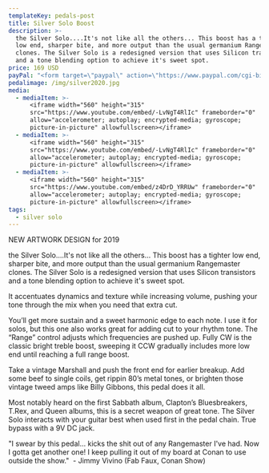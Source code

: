 ```yaml
---
templateKey: pedals-post
title: Silver Solo Boost
description: >-
  the Silver Solo....It's not like all the others... This boost has a tighter
  low end, sharper bite, and more output than the usual germanium Rangemaster
  clones. The Silver Solo is a redesigned version that uses Silicon transistors
  and a tone blending option to achieve it's sweet spot.
price: 169 USD
payPal: "<form target=\"paypal\" action=\"https://www.paypal.com/cgi-bin/webscr\" method=\"post\">\n<input type=\"hidden\" name=\"cmd\" value=\"_s-xclick\">\n<input type=\"hidden\" name=\"hosted_button_id\" value=\"KUCRGU2K57246\">\n<table>\n<tr><td><input type=\"hidden\" name=\"on0\" value=\"Buy Now\">Buy Now</td></tr><tr><td><select name=\"os0\">\n\t<option value=\"Silver Solo\">Silver Solo $169.00 USD</option>\n</select> </td></tr>\n</table>\n<input type=\"hidden\" name=\"currency_code\" value=\"USD\">\n<input type=\"image\" src=\"https://www.paypalobjects.com/en_US/i/btn/btn_cart_LG.gif\" border=\"0\" name=\"submit\" alt=\"PayPal - The safer, easier way to pay online!\">\n<img alt=\"\" border=\"0\" src=\"https://www.paypalobjects.com/en_US/i/scr/pixel.gif\" width=\"1\" height=\"1\">\n</form>\n\n"
pedalimage: /img/silver2020.jpg
media:
  - mediaItem: >-
      <iframe width="560" height="315"
      src="https://www.youtube.com/embed/-LvNgT4RlIc" frameborder="0"
      allow="accelerometer; autoplay; encrypted-media; gyroscope;
      picture-in-picture" allowfullscreen></iframe>
  - mediaItem: >-
      <iframe width="560" height="315"
      src="https://www.youtube.com/embed/-LvNgT4RlIc" frameborder="0"
      allow="accelerometer; autoplay; encrypted-media; gyroscope;
      picture-in-picture" allowfullscreen></iframe>
  - mediaItem: >-
      <iframe width="560" height="315"
      src="https://www.youtube.com/embed/z4DrD_YRRUw" frameborder="0"
      allow="accelerometer; autoplay; encrypted-media; gyroscope;
      picture-in-picture" allowfullscreen></iframe>
tags:
  - silver solo
---
```

NEW ARTWORK DESIGN for 2019

the Silver Solo....It's not like all the others... This boost has a tighter low end, sharper bite, and more output than the usual germanium Rangemaster clones. The Silver Solo is a redesigned version that uses Silicon transistors and a tone blending option to achieve it's sweet spot.

It accentuates dynamics and texture while increasing volume, pushing your tone through the mix when you need that extra cut.

You’ll get more sustain and a sweet harmonic edge to each note. I use it for solos, but this one also works great for adding cut to your rhythm tone. The “Range” control adjusts which frequencies are pushed up. Fully CW is the classic bright treble boost, sweeping it CCW gradually includes more low end until reaching a full range boost.

Take a vintage Marshall and push the front end for earlier breakup. Add some beef to single coils, get rippin 80’s metal tones, or brighten those vintage tweed amps like Billy Gibbons, this pedal does it all.

Most notably heard on the first Sabbath album, Clapton’s Bluesbreakers, T.Rex, and Queen albums, this is a secret weapon of great tone. The Silver Solo interacts with your guitar best when used first in the pedal chain. True bypass with a 9V DC jack.

"I swear by this pedal... kicks the shit out of any Rangemaster I've had. Now I gotta get another one! I keep pulling it out of my board at Conan to use outside the show."  - Jimmy Vivino (Fab Faux, Conan Show)
